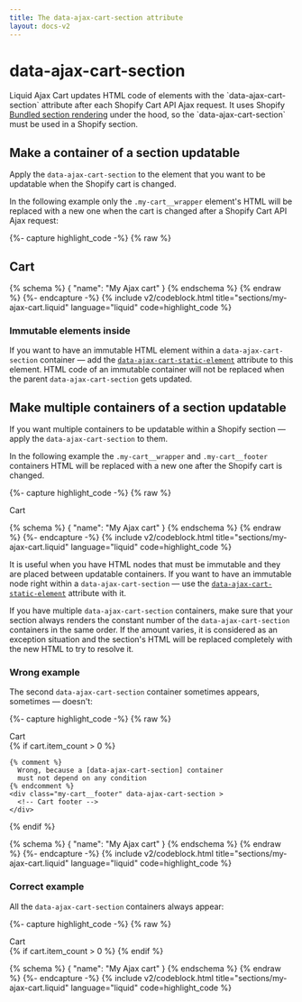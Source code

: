 ```yaml
---
title: The data-ajax-cart-section attribute
layout: docs-v2
---
```


# data-ajax-cart-section

<p class="lead" markdown="1">
Liquid Ajax Cart updates HTML code of elements with the `data-ajax-cart-section` attribute after each Shopify Cart API Ajax request. 
It uses Shopify <a href="https://shopify.dev/docs/api/ajax/reference/cart#bundled-section-rendering">Bundled section rendering</a> under the hood, 
so the `data-ajax-cart-section` must be used in a Shopify section.
</p>

## Make a container of a section updatable

Apply the `data-ajax-cart-section` to the element that you want to be updatable when the Shopify cart is changed.

In the following example only the `.my-cart__wrapper` element's HTML will be replaced with a new one 
when the cart is changed after a Shopify Cart API Ajax request:

{%- capture highlight_code -%}
{% raw %}
<div class="my-cart">
  <h2>Cart</h2>
  <div class="my-cart__wrapper" data-ajax-cart-section>
    <!-- Cart content -->
  </div>
</div>

{% schema %} { "name": "My Ajax cart" } {% endschema %}
{% endraw %}
{%- endcapture -%}
{% include v2/codeblock.html title="sections/my-ajax-cart.liquid" language="liquid" code=highlight_code %}

### Immutable elements inside

If you want to have an immutable HTML element within a `data-ajax-cart-section` container — 
add the [`data-ajax-cart-static-element`](/v2/docs/data-ajax-cart-static-element/) attribute to this element. 
HTML code of an immutable container will not be replaced when the parent `data-ajax-cart-section` gets updated.

## Make multiple containers of a section updatable

If you want multiple containers to be updatable within a Shopify section — apply the `data-ajax-cart-section` to them.

In the following example the `.my-cart__wrapper` and `.my-cart__footer` containers HTML will be replaced with a new one after the Shopify cart is changed.

{%- capture highlight_code -%}
{% raw %}
<div class="my-cart">
  <div class="my-cart__header">Cart</div>
  <div class="my-cart__items" data-ajax-cart-section>
    <!-- Cart items container is updatable
    because of the data-ajax-cart-section attribute -->
  </div>
  <div class="my-cart__another-content">
    <!-- Another content that is not updatable 
    because there is no parent data-ajax-cart-section attribute -->
  </div>
  <div class="my-cart__footer" data-ajax-cart-section>
    <!-- Cart footer container is updatable 
    because of the data-ajax-cart-section attribute -->
  </div>
</div> 

{% schema %} { "name": "My Ajax cart" } {% endschema %}
{% endraw %}
{%- endcapture -%}
{% include v2/codeblock.html title="sections/my-ajax-cart.liquid" language="liquid" code=highlight_code %}

It is useful when you have HTML nodes that must be immutable and they are placed between updatable containers. If you want to have an immutable node right within a `data-ajax-cart-section` — use the [`data-ajax-cart-static-element`](/v2/docs/data-ajax-cart-static-element/) attribute with it.

If you have multiple `data-ajax-cart-section` containers, make sure that your section always renders the constant number of the `data-ajax-cart-section` containers in the same order. If the amount varies, it is considered as an exception situation and the section's HTML will be replaced completely with the new HTML to try to resolve it.

### Wrong example

The second `data-ajax-cart-section` container sometimes appears, sometimes — doesn't:

{%- capture highlight_code -%}
{% raw %}
<div class="my-cart">
  <div class="my-cart__header">Cart</div>
  <div class="my-cart__items" data-ajax-cart-section >
    <!-- Cart items -->
  </div>
  <div class="my-cart__another-content">
    <!-- Another content that is not updatable -->
  </div>
  {% if cart.item_count > 0 %}

    {% comment %} 
      Wrong, because a [data-ajax-cart-section] container
      must not depend on any condition
    {% endcomment %}
    <div class="my-cart__footer" data-ajax-cart-section >
      <!-- Cart footer -->
    </div>
{% endif %}
</div> 

{% schema %} { "name": "My Ajax cart" } {% endschema %}
{% endraw %}
{%- endcapture -%}
{% include v2/codeblock.html title="sections/my-ajax-cart.liquid" language="liquid" code=highlight_code %}

### Correct example

All the `data-ajax-cart-section` containers always appear:

{%- capture highlight_code -%}
{% raw %}
<div class="my-cart">
  <div class="my-cart__header">Cart</div>
  <div class="my-cart__items" data-ajax-cart-section >
    <!-- Cart items -->
  </div>
  <div class="my-cart__another-content">
    <!-- Another content that is not updatable -->
  </div>
  <div class="my-cart__footer" data-ajax-cart-section >
    {% if cart.item_count > 0 %}
      <!-- Footer content -->
    {% endif %}
  </div>
</div>

{% schema %} { "name": "My Ajax cart" } {% endschema %}
{% endraw %}
{%- endcapture -%}
{% include v2/codeblock.html title="sections/my-ajax-cart.liquid" language="liquid" code=highlight_code %}